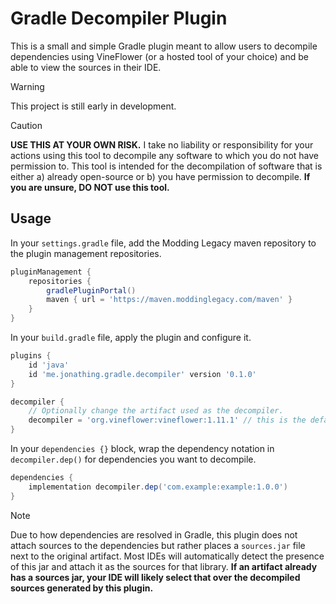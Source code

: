 # Gradle Decompiler Plugin

This is a small and simple Gradle plugin meant to allow users to decompile dependencies using VineFlower (or a hosted
tool of your choice) and be able to view the sources in their IDE.

> [!WARNING]
> This project is still early in development.

> [!CAUTION]
> **USE THIS AT YOUR OWN RISK.** I take no liability or responsibility for your actions using this tool to decompile any
> software to which you do not have permission to. This tool is intended for the decompilation of software that is
> either a) already open-source or b) you have permission to decompile. **If you are unsure, DO NOT use this tool.**

## Usage

In your `settings.gradle` file, add the Modding Legacy maven repository to the plugin management repositories.

```groovy
pluginManagement {
    repositories {
        gradlePluginPortal()
        maven { url = 'https://maven.moddinglegacy.com/maven' }
    }
}
```

In your `build.gradle` file, apply the plugin and configure it.

```groovy
plugins {
    id 'java'
    id 'me.jonathing.gradle.decompiler' version '0.1.0'
}

decompiler {
    // Optionally change the artifact used as the decompiler.
    decompiler = 'org.vineflower:vineflower:1.11.1' // this is the default and does not need to be set
}
```

In your `dependencies {}` block, wrap the dependency notation in `decompiler.dep()` for dependencies you want to
decompile.

```groovy
dependencies {
    implementation decompiler.dep('com.example:example:1.0.0')
}
```

> [!NOTE]
> Due to how dependencies are resolved in Gradle, this plugin does not attach sources to the dependencies but rather
> places a `sources.jar` file next to the original artifact. Most IDEs will automatically detect the presence of this
> jar and attach it as the sources for that library. **If an artifact already has a sources jar, your IDE will likely
> select that over the decompiled sources generated by this plugin.**
